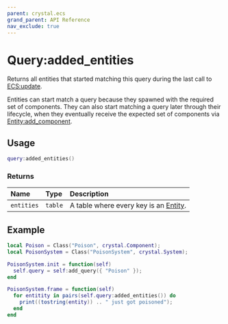 ```yaml
---
parent: crystal.ecs
grand_parent: API Reference
nav_exclude: true
---
```


# Query:added_entities

Returns all entities that started matching this query during the last call to [ECS:update](ecs_update).

Entities can start match a query because they spawned with the required set of components. They can also start matching a query later through their lifecycle, when they eventually receive the expected set of components via [Entity:add_component](entity_add_component).

## Usage

```lua
query:added_entities()
```

### Returns

| Name       | Type    | Description                                     |
| :--------- | :------ | :---------------------------------------------- |
| `entities` | `table` | A table where every key is an [Entity](entity). |

## Example

```lua
local Poison = Class("Poison", crystal.Component);
local PoisonSystem = Class("PoisonSystem", crystal.System);

PoisonSystem.init = function(self)
  self.query = self:add_query({ "Poison" });
end

PoisonSystem.frame = function(self)
  for entitity in pairs(self.query:added_entities()) do
    print((tostring(entity)) .. " just got poisoned");
  end
end
```
